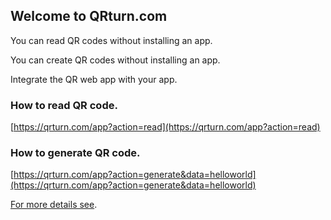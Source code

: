 ## Welcome to QRturn.com

You can read QR codes without installing an app.

You can create QR codes without installing an app.

Integrate the QR web app with your app.

### How to read QR code.

[https://qrturn.com/app?action=read](https://qrturn.com/app?action=read)

### How to generate QR code.

[https://qrturn.com/app?action=generate&data=helloworld](https://qrturn.com/app?action=generate&data=helloworld)

[For more details see](https://qrturn.com/api).
